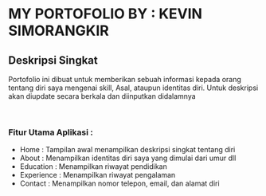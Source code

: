 
# MY PORTOFOLIO BY : KEVIN SIMORANGKIR

## Deskripsi Singkat
Portofolio ini dibuat untuk memberikan sebuah informasi kepada orang tentang diri saya mengenai skill, Asal, ataupun identitas diri. Untuk deskripsi akan diupdate secara berkala dan diinputkan didalamnya

<br>

### Fitur Utama Aplikasi :
- Home : Tampilan awal menampilkan deskripsi singkat tentang diri
- About : Menampilkan identitas diri saya yang dimulai dari umur dll
- Education : Menampilkan riwayat pendidikan
- Experience : Menampilkan riwayat pengalaman
- Contact : Menampilkan nomor telepon, email, dan alamat diri
